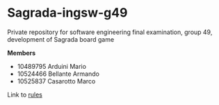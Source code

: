 # Sagrada-ingsw-g49
Private repository for software engineering final examination, group 49, development of Sagrada board game

**Members**
- 10489795 Arduini Mario
- 10524466 Bellante Armando
- 10525837 Casarotto Marco

Link to [rules](sagrada-info/sagrada_regole_ITA.pdf)
